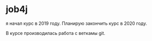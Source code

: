 ﻿# job4j

я начал курс в 2019 году. Планирую закончить курс в 2020 году.

В курсе производилась работа с веткамы git.